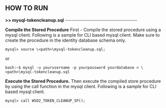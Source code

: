 ## **HOW TO RUN**

**>> mysql-tokencleanup.sql**
\------------------------------------

**Compile the Stored Procedure**
First - Compile the stored procedure using a mysql client. Following is a sample for CLI based mysql client.
Make sure to create the procedure in the identity database schema only.

```
mysql> source \<path>\mysql-tokencleanup.sql;
```
or
```
bash:~$ mysql -u yourusername -p yourpassword yourdatabase < \<path>\mysql-tokencleanup.sql
```

**Execute the Stored Procedure.**
Then execute the compiled store procedure by using the call function in the mysql client. Following is a sample for CLI based mysql client.

```
mysql> call WSO2_TOKEN_CLEANUP_SP();
```